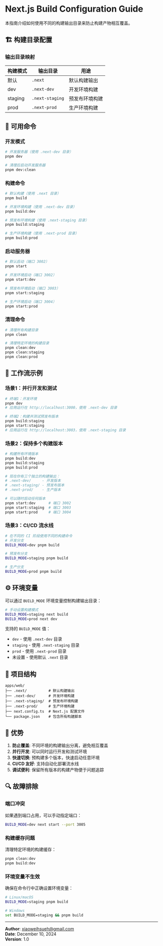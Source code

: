 # Next.js Build Configuration Guide

本指南介绍如何使用不同的构建输出目录来防止构建产物相互覆盖。

## 🏗️ 构建目录配置

### 输出目录映射

| 构建模式 | 输出目录 | 用途 |
|---------|---------|------|
| 默认 | `.next` | 默认构建输出 |
| dev | `.next-dev` | 开发环境构建 |
| staging | `.next-staging` | 预发布环境构建 |
| prod | `.next-prod` | 生产环境构建 |

## 📝 可用命令

### 开发模式
```bash
# 开发服务器（使用 .next-dev 目录）
pnpm dev

# 清理后启动开发服务器
pnpm dev:clean
```

### 构建命令
```bash
# 默认构建（使用 .next 目录）
pnpm build

# 开发环境构建（使用 .next-dev 目录）
pnpm build:dev

# 预发布环境构建（使用 .next-staging 目录）
pnpm build:staging

# 生产环境构建（使用 .next-prod 目录）
pnpm build:prod
```

### 启动服务器
```bash
# 默认启动（端口 3002）
pnpm start

# 开发环境启动（端口 3002）
pnpm start:dev

# 预发布环境启动（端口 3003）
pnpm start:staging

# 生产环境启动（端口 3004）
pnpm start:prod
```

### 清理命令
```bash
# 清理所有构建目录
pnpm clean

# 清理特定环境的构建目录
pnpm clean:dev
pnpm clean:staging
pnpm clean:prod
```

## 🔧 工作流示例

### 场景1：并行开发和测试
```bash
# 终端1：开发环境
pnpm dev
# 应用运行在 http://localhost:3000，使用 .next-dev 目录

# 终端2：构建并测试预发布版本
pnpm build:staging
pnpm start:staging
# 应用运行在 http://localhost:3003，使用 .next-staging 目录
```

### 场景2：保持多个构建版本
```bash
# 构建所有环境版本
pnpm build:dev
pnpm build:staging  
pnpm build:prod

# 现在你有三个独立的构建输出：
# .next-dev/     - 开发版本
# .next-staging/ - 预发布版本
# .next-prod/    - 生产版本

# 可以随时启动任何版本
pnpm start:dev      # 端口 3002
pnpm start:staging  # 端口 3003
pnpm start:prod     # 端口 3004
```

### 场景3：CI/CD 流水线
```bash
# 在不同的 CI 阶段使用不同的构建命令
# 开发分支
BUILD_MODE=dev pnpm build

# 预发布分支
BUILD_MODE=staging pnpm build

# 生产分支
BUILD_MODE=prod pnpm build
```

## ⚙️ 环境变量

可以通过 `BUILD_MODE` 环境变量控制构建输出目录：

```bash
# 手动设置构建模式
BUILD_MODE=staging next build
BUILD_MODE=prod next dev
```

支持的 `BUILD_MODE` 值：
- `dev` - 使用 `.next-dev` 目录
- `staging` - 使用 `.next-staging` 目录  
- `prod` - 使用 `.next-prod` 目录
- 未设置 - 使用默认 `.next` 目录

## 📁 项目结构

```
apps/web/
├── .next/          # 默认构建输出
├── .next-dev/      # 开发环境构建
├── .next-staging/  # 预发布环境构建
├── .next-prod/     # 生产环境构建
├── next.config.ts  # Next.js 配置文件
└── package.json    # 包含所有构建脚本
```

## 🚀 优势

1. **防止覆盖**: 不同环境的构建输出分离，避免相互覆盖
2. **并行开发**: 可以同时运行开发和测试环境
3. **快速切换**: 预构建多个版本，快速启动任意环境
4. **CI/CD 友好**: 支持自动化部署流水线
5. **调试便利**: 保留所有版本的构建产物便于问题追踪

## 🔍 故障排除

### 端口冲突
如果遇到端口占用，可以手动指定端口：
```bash
BUILD_MODE=dev next start --port 3005
```

### 构建缓存问题
清理特定环境的构建缓存：
```bash
pnpm clean:dev
pnpm build:dev
```

### 环境变量不生效
确保在命令行中正确设置环境变量：
```bash
# Linux/macOS
BUILD_MODE=staging pnpm build

# Windows
set BUILD_MODE=staging && pnpm build
```

---

**Author**: xiaoweihsueh@gmail.com  
**Date**: December 10, 2024  
**Version**: 1.0
